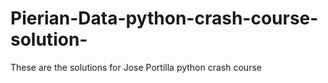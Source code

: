 # Pierian-Data-python-crash-course-solution-
These are the solutions for Jose Portilla  python crash course
